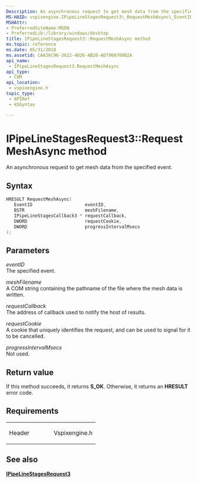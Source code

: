 ```yaml
---
Description: An asynchronous request to get mesh data from the specified event.
MS-HAID: vspixengine.IPipeLineStagesRequest3\_RequestMeshAsync\_EventID\_BSTR\_IPipeLineStagesCallback3\_ptr\_DWORD\_DWORD
MSHAttr:
- PreferredSiteName:MSDN
- PreferredLib:/library/windows/desktop
title: IPipeLineStagesRequest3::RequestMeshAsync method
ms.topic: reference
ms.date: 05/31/2018
ms.assetid: CAA36C96-3622-4D26-AB26-AD7960700B2A
api_name: 
 - IPipeLineStagesRequest3.RequestMeshAsync
api_type: 
 - COM
api_location: 
 - vspixengine.h
topic_type: 
 - APIRef
 - kbSyntax

---
```


# <span id="vspixengine.ipipelinestagesrequest3_requestmeshasync_eventid_bstr_ipipelinestagescallback3_ptr_dword_dword"></span>IPipeLineStagesRequest3::RequestMeshAsync method

An asynchronous request to get mesh data from the specified event.

## Syntax


```C++
HRESULT RequestMeshAsync(
   EventID                    eventID,
   BSTR                       meshFilename,
   IPipeLineStagesCallback3 * requestCallback,
   DWORD                      requestCookie,
   DWORD                      progressIntervalMsecs
);
```

## Parameters

*eventID*   
The specified event.

*meshFilename*   
A COM string containing the pathname of the file where the mesh data is written.

*requestCallback*   
The address of callback used to notify the host of results.

*requestCookie*   
A cookie that uniquely identifies the request, and can be used to signal for it to be cancelled.

*progressIntervalMsecs*   
Not used.

## Return value

If this method succeeds, it returns **S\_OK**. Otherwise, it returns an **HRESULT** error code.

## Requirements

<table><colgroup><col style="width: 50%" /><col style="width: 50%" /></colgroup><tbody><tr class="odd"><td><p>Header</p></td><td>Vspixengine.h</td></tr></tbody></table>

## <span id="see_also"></span>See also

[**IPipeLineStagesRequest3**](/windows/desktop/direct3dtools/ipipelinestagesrequest3)

 

 